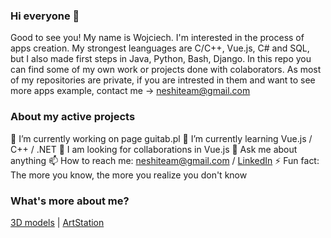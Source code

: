 ### Hi everyone 👋

Good to see you! My name is Wojciech. I'm interested in the process of apps creation. My strongest leanguages are C/C++, Vue.js, C# and SQL, but I also made first steps in Java, Python, Bash, Django. In this repo you can find some of my own work or projects done with colaborators. As most of my repositories are private, if you are intrested in them and want to see more apps example, contact me -> neshiteam@gmail.com

### About my active projects

🔭 I’m currently working on page guitab.pl
🌱 I’m currently learning Vue.js / C++ / .NET
👯  I am looking for collaborations in Vue.js
💬 Ask me about anything
📫 How to reach me: neshiteam@gmail.com / [LinkedIn](https://www.linkedin.com/in/wojciech-ziębicki-3b883b1b5)
⚡ Fun fact: The more you know, the more you realize you don't know

### What's more about me?
[3D models](https://sketchfab.com/N3shi)  |  [ArtStation](https://www.artstation.com/n3shi)


